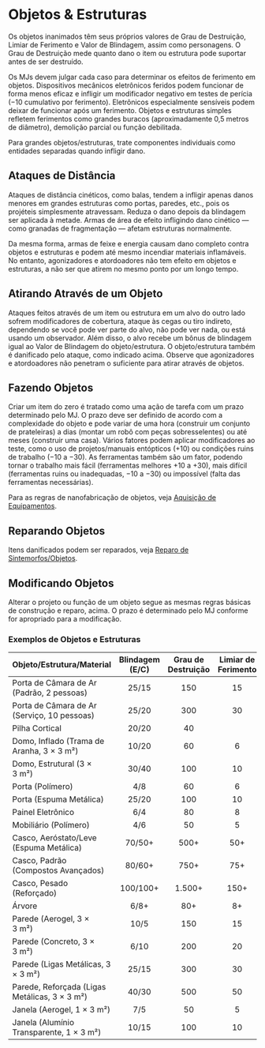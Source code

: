 # Objetos & Estruturas

Os objetos inanimados têm seus próprios valores de Grau de Destruição, Limiar de Ferimento e Valor de Blindagem, assim como personagens. O Grau de Destruição mede quanto dano o item ou estrutura pode suportar antes de ser destruído.

Os MJs devem julgar cada caso para determinar os efeitos de ferimento em objetos. Dispositivos mecânicos eletrônicos feridos podem funcionar de forma menos eficaz e infligir um modificador negativo em testes de perícia (−10 cumulativo por ferimento). Eletrônicos especialmente sensíveis podem deixar de funcionar após um ferimento. Objetos e estruturas simples refletem ferimentos como grandes buracos (aproximadamente 0,5 metros de diâmetro), demolição parcial ou função debilitada.

Para grandes objetos/estruturas, trate componentes individuais como entidades separadas quando infligir dano.

## Ataques de Distância

Ataques de distância cinéticos, como balas, tendem a infligir apenas danos menores em grandes estruturas como portas, paredes, etc., pois os projéteis simplesmente atravessam. Reduza o dano depois da blindagem ser aplicada à metade. Armas de área de efeito infligindo dano cinético — como granadas de fragmentação — afetam estruturas normalmente.

Da mesma forma, armas de feixe e energia causam dano completo contra objetos e estruturas e podem até mesmo incendiar materiais inflamáveis. No entanto, agonizadores e atordoadores não tem efeito em objetos e estruturas, a não ser que atirem no mesmo ponto por um longo tempo.

## Atirando Através de um Objeto

Ataques feitos através de um item ou estrutura em um alvo do outro lado sofrem modificadores de cobertura, ataque às cegas ou tiro indireto, dependendo se você pode ver parte do alvo, não pode ver nada, ou está usando um observador. Além disso, o alvo recebe um bônus de blindagem igual ao Valor de Blindagem do objeto/estrutura. O objeto/estrutura também é danificado pelo ataque, como indicado acima. Observe que agonizadores e atordoadores não penetram o suficiente para atirar através de objetos.

## Fazendo Objetos

Criar um item do zero é tratado como uma ação de tarefa com um prazo determinado pelo MJ. O prazo deve ser definido de acordo com a complexidade do objeto e pode variar de uma hora (construir um conjunto de prateleiras) a dias (montar um robô com peças sobresselentes) ou até meses (construir uma casa). Vários fatores podem aplicar modificadores ao teste, como o uso de projetos/manuais entópticos (+10) ou condições ruins de trabalho (−10 a −30). As ferramentas também são um fator, podendo tornar o trabalho mais fácil (ferramentas melhores +10 a +30), mais difícil (ferramentas ruins ou inadequadas, −10 a −30) ou impossível (falta das ferramentas necessárias).

Para as regras de nanofabricação de objetos, veja [Aquisição de Equipamentos](../16/02-acquiring-gear.md).

## Reparando Objetos

Itens danificados podem ser reparados, veja [Reparo de Sintemorfos/Objetos](17-healing-and-repair.md#synthmorphobject-repair).

## Modificando Objetos

Alterar o projeto ou função de um objeto segue as mesmas regras básicas de construção e reparo, acima. O prazo é determinado pelo MJ conforme for apropriado para a modificação.

<!-- CLEANED blockquote class="table" -->

### Exemplos de Objetos e Estruturas

<!--sort-->

| Objeto/<!-- CLEANED wbr -->Estrutura/<!-- CLEANED wbr -->Material | Blindagem (E/C) | Grau de Destruição | Limiar de Ferimento |
|:------------------------------------------------------------------------------------- |:---------------:|:------------------:|:-------------------:|
| Porta de Câmara de Ar (Padrão, 2 pessoas)                                             |      25/15      |        150         |         15          |
| <!--sort-union-->Porta de Câmara de Ar (Serviço, 10 pessoas)                |      25/20      |        300         |         30          |
| Pilha Cortical                                                                        |      20/20      |         40         |                     |
| Domo, Inflado (Trama de Aranha, 3 × 3&nbsp;m²)                                        |      10/20      |         60         |          6          |
| <!--sort-union-->Domo, Estrutural (3 × 3&nbsp;m²)                           |      30/40      |        100         |         10          |
| Porta (Polímero)                                                                      |       4/8       |         60         |          6          |
| <!--sort-union-->Porta (Espuma Metálica)                                    |      25/20      |        100         |         10          |
| Painel Eletrônico                                                                     |       6/4       |         80         |          8          |
| Mobiliário (Polímero)                                                                 |       4/6       |         50         |          5          |
| Casco, Aeróstato/<!-- CLEANED wbr -->Leve (Espuma Metálica)                 |     70/50+      |        500+        |         50+         |
| <!--sort-union-->Casco, Padrão (Compostos Avançados)                        |     80/60+      |        750+        |         75+         |
| <!--sort-union-->Casco, Pesado (Reforçado)                                  |    100/100+     |       1.500+       |        150+         |
| Árvore                                                                                |      6/8+       |        80+         |         8+          |
| Parede (Aerogel, 3 × 3&nbsp;m²)                                                       |      10/5       |        150         |         15          |
| <!--sort-union-->Parede (Concreto, 3 × 3&nbsp;m²)                           |      6/10       |        200         |         20          |
| <!--sort-union-->Parede (Ligas Metálicas, 3 × 3&nbsp;m²)                    |      25/15      |        300         |         30          |
| <!--sort-union-->Parede, Reforçada (Ligas Metálicas, 3 × 3&nbsp;m²)         |      40/30      |        500         |         50          |
| Janela (Aerogel, 1 × 3&nbsp;m²)                                                       |       7/5       |         50         |          5          |
| <!--sort-union-->Janela (Alumínio Transparente, 1 × 3&nbsp;m²)              |      10/15      |        100         |         10          |

<!-- CLEANED /blockquote -->
